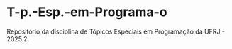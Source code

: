 # T-p.-Esp.-em-Programa-o
Repositório da disciplina de Tópicos Especiais em Programação da UFRJ - 2025.2.
